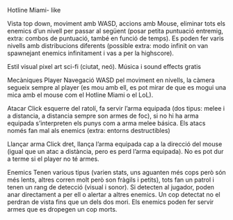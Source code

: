 Hotline Miami- like

Vista top down, moviment amb WASD, accions amb Mouse, eliminar tots els enemics d’un nivell per passar al següent (posar petita puntuació entremig, extra: combos de puntuació, també en funció de temps). Es poden fer varis nivells amb distribucions diferents (possible extra: modo infinit on van spawnejant enemics infinitament i vas a per la highscore).

Estil visual
pixel art sci-fi (ciutat, neó). Música i sound effects gratis


Mecàniques
Player
Navegació
WASD pel moviment en nivells, la càmera segueix sempre al player (es mou amb ell, es pot mirar de que es mogui una mica amb el mouse com el Hotline Miami  o el LoL).

Atacar
Click esquerre del ratolí, fa servir l’arma equipada (dos tipus: melee i a distancia, a distancia sempre son armes de foc), si no hi ha arma equipada s’interpreten els punys com a arma melee básica. Els atacs només fan mal als enemics (extra: entorns destructibles)

Llançar arma
Click dret, llança l’arma equipada cap a la direcció del mouse (igual que un atac a distància, pero es perd l’arma equipada). No es pot dur a terme si el player no té armes.

Enemics
Tenen various tipus (varien stats, uns aguanten més cops però són més lents, altres corren molt però son fràgils i petits), tots fan un patrol i tenen un rang de detecció (visual i sonor). Si detecten al jugador, poden anar directament a per ell o alertar a altres enemics. Un cop detectat no el perdran de vista fins que un dels dos mori. Els enemics poden fer servir armes que es dropegen un cop morts.
